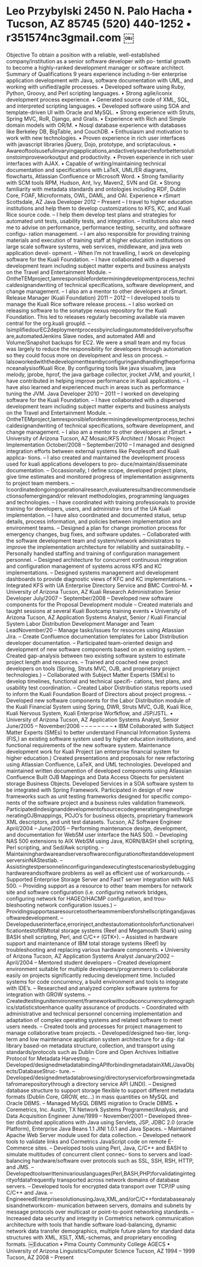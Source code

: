 Leo Przybylski
2450 N. Palo Hacha • Tucson, AZ 85745 (520) 440-1252 • r351574nc3gmail.com
￼
==

Objective
To obtain a position with a reliable, well-established company/institution as a senior software developer with po- tential growth to become a highly-ranked development manager or software architect.
Summary of Qualifications
9 years experience including n-tier enterprise application development with Java, software documentation with UML, and working with unified/agile processes.
• Developed software using Ruby, Python, Groovy, and Perl scripting languages.
• Strong agile/iconix development process experience.
• Generated source code of XML, SQL, and interpreted scripting languages.
• Developed software using SOA and template-driven UI with Oracle and MySQL.
• Strong experience with Struts, Spring MVC, RoR, Django, and Grails.
• Experience with Rich and Simple domain models with OR/M.
• Nosql database experience with databases like Berkeley DB, BigTable, and CouchDB.
• Enthusiasm and motivation to work with new technologies.
• Proven experience in rich user interfaces with javascript libraries jQuery, Dojo, prototype, and scriptaculous.
• Awareoftoolsusefulinvaryingapplications,andactivelysearchesforbettersolutionstoimproveworkoutput and productivity.
• Proven experience in rich user interfaces with AJAX.
• Capable of writing/maintaining technical documentation and specifications with LaTeX, UML/ER diagrams, flowcharts, Atlassian Confluence or Microsoft Word.
• Strong familiarity with SCM tools RPM, Hudson, Ant, Ivy, Maven2, SVN and Git.
• Strong familiarity with metadata standards and ontologies including RDF, Dublin Core, FOAF, Microformats, OWL, DAML, and OAI.
Experience
• rSmart Scottsdale, AZ
Java Developer 2012 – Present
– I travel to higher education institutions and help them to develop customizations to KFS, KC, and Kuali Rice source code.
– I help them develop test plans and strategies for automated unit tests, usability tests, and integration.
– Institutions also need me to advise on performance, performance testing, security, and software configu-
ration management.
– I am also responsible for providing training materials and execution of training staff at higher education
institutions on large scale software systems, web services, middleware, and java web application devel-
opment.
– When I’m not travelling, I work on developing software for the Kuali Foundation.
– I have collaborated with a dispersed development team including subject matter experts and business
analysts on the Travel and Entertainment Module.
– OntheTEMproject,Iamresponsiblefordeterminingdevelopmentprocess,technicaldesignandwriting
of technical specifications, software development, and change management.
– I also am a mentor to other developers at rSmart.
Release Manager (Kuali Foundation) 2011 – 2012
– I developed tools to manage the Kuali Rice software release process.
– I also worked on releasing software to the sonatype nexus repository for the Kuali Foundation. This led
to releases regularly becoming available via maven central for the org.kuali groupId.
– IsimplifiedourEC2deploymentprocessbyincludingautomateddeliveryofsoftware,automatedJenkins Slave nodes, and automated AMI and Volume/Snapshot backups for EC2. We were a small team and my focus was largely to reduce the responsibility for developers through automation so they could focus
more on development and less on process.
– IalsoworkedwiththedevelopmentteambyconfiguringandhandlingtheperformanceanalysisofKuali
Rice. By configuring tools like java visualvm, java melody, jprobe, hprof, the java garbage collector, jrocket
JVM, and yourkit, I have contributed in helping improve performance in Kuali applications.
– I have also learned and experienced much in areas such as performance tuning the JVM.
Java Developer 2010 – 2011
– I worked on developing software for the Kuali Foundation.
– I have collaborated with a dispersed development team including subject matter experts and business
analysts on the Travel and Entertainment Module.
– OntheTEMproject,Iamresponsiblefordeterminingdevelopmentprocess,technicaldesignandwriting
of technical specifications, software development, and change management.
– I also am a mentor to other developers at rSmart.
• University of Arizona Tucson, AZ Mosaic/KFS Architect / Mosaic Project Implementation October/2008 – September/2010
– I managed and designed integration efforts between external systems like Peoplesoft and Kuali applica- tions.
– I also created and maintained the development process used for kuali applications developers to pro- duce/maintain/disseminate documentation.
– Occassionally, I define scope, developed project plans, give time estimates and monitored progress of implementation assignments to project team members.
– Icoordinatedongoingoperationalresearch,evaluateresultsandrecommendselectionsofemergingand/or relevant methodologies, programming languages and technologies.
– I have coordinated with training professionals to provide training for developers, users, and administra- tors of the UA Kuali implementation.
– I have also coordinated and documented status, setup details, process information, and policies between implementation and environment teams.
– Designed a plan for change promotion process for emergency changes, bug fixes, and software updates.
– Collaborated with the software development team and system/network administrators to improve the
implementation architecture for reliability and sustainability.
– Personally handled staffing and training of configuration management personnel.
– Designed architecture for concurrent continuous integration and configuration management of systems
across KFS and KC implementations.
– Designed systems management and development dashboards to provide diagnostic views of KFC and
KC implementations.
– Integrated KFS with UA Enterprise Directory Service and BMC Control-M.
• University of Arizona Tucson, AZ Kuali Research Administration Senior Developer July/2007 – September/2008
– Developed new software components for the Proposal Development module
– Created materials and taught sessions at several Kuali Bootcamp training events
• University of Arizona Tucson, AZ
Application Systems Analyst, Senior / Kuali Financial System Labor Distribution Development Manager and Team LeadNovember/20
– Manage tasks/issues for resources using Atlassian Jira.
– Create Confluence documentation templates for Labor Distribution developer documentation.
– Participated team-oriented design and development of new software components based on an existing
system.
– Created gap-analysis between two existing software system to estimate project length and resources.
– Trained and coached new project developers on tools (Spring, Struts MVC, OJB, and proprietary project
technologies.)
– Collaborated with Subject Matter Experts (SMEs) to develop timelines, functional and technical specifi-
cations, test plans, and usability test coordination.
– Created Labor Distribution status reports used to inform the Kuali Foundation Board of Directors about
project progress.
– Developed new software components for the Labor Distribution module of the Kuali Financial System
using Spring, DWR, Struts MVC, OJB, Kuali Rice, Kuali Nervous System, Kuali Enterprise Worfkflow, and JSP/JSTL.
• University of Arizona Tucson, AZ Application Systems Analyst, Senior June/2005 – November/2006
–
– –
– – – –
– • IBM
Collaborated with Subject Matter Experts (SMEs) to better understand Financial Information Systems (FIS,) an existing software system used by higher education institutions, and functional requirements of the new software system.
Maintenance development work for Kuali Project (an enterprise financial system for higher education.) Created presentations and proposals for new refactoring using Atlassian Confluence, LaTeX, and UML technologies.
Developed and maintained written documention of developed components using Atlassian Confluence Built OJB Mappings and Data Access Objects for persistent storage Business Objects.
Developed Services in a SOA software system to be integrated with Spring Framework.
Participated in design of new frameworks such as unit testing frameworks designed for specific compo- nents of the software project and a business rules validation framework. ParticipatedindesignanddevelopmentofsourcecodegeneratingenginesforgeneratingOJBmappings, POJO’s for business objects, proprietary framework XML descriptors, and unit test datasets.
Tucson, AZ
Software Engineer April/2004 – June/2005
– Performing maintenance design, development, and documentation for WebSM user interface the NAS 500.
– Developing NAS 500 extensions to AIX WebSM using Java, KORN/BASH shell scripting, Perl scripting, and Sed/Awk scripting.
– MaintaininghardwareandserversoftwareconfigurationoftestanddevelopmentserversinNAStestlab.
– Assistingtestpersonnelinconfiguringandexecutingtestscenariosbydebugginghardwareandsoftware
problems as well as efficient use of workarounds.
– Supported Enterprise Storage Server and FastT server integration with NAS 500.
– Providing support as a resource to other team members for network site and software configuration
(i.e. configuring network bridges, configuring network for HAGEO/HACMP configuration, and trou-
bleshooting network configuration issues.)
– Providingsupportasaresourcetootherteammembersforshellscriptingandjavasoftwaredevelopment.
– Developeduserinterface,errorinject,andtestautomationtoolsforfunctionalverificationtestofIBMtotal
storage systems (Reef and Megamouth Shark) using BASH shell scripting, Perl, and C/C++ (GTK+).
– Assisted in hardware support and maintenance of IBM total storage systems (Reef) by troubleshooting
and replacing various hardware components.
• University of Arizona Tucson, AZ
Application Systems Analyst January/2002 – April/2004
– Mentored student developers
– Created development environment suitable for multiple developers/programmers to collaborate easily
on projects significantly reducing development time. Included systems for code concurrency, a build
environment and tools to integrate with IDE’s.
– Researched and analyzed complex software systems for integration with GROW systems.
– Createdtestingunitenvironment/frameworkwithcodeconcurrencydemographics/statisticstoenhance
quality assurance of products.
– Coordinated with administrative and technical personnel concerning implementation and adaptation of
complex operating systems and related software to meet users needs.
– Created tools and processes for project management to manage collaborative team projects.
– Developed/designed two-tier, long-term and low maintenance application system architecture for a dig- ital library based-on metadata structure, collection, and transport using standards/protocols such as Dublin Core and Open Archives Initiative Protocol for Metadata Harvesting.
– Developed/designedmetadatabindingAPIforbindingmetadatainXML/JavaObjects/DatabaseStruc- ture.
– Developed/designedmetadatabrowsing/directoryserviceforbrowsingmetadatafromarepositorythrough a directory service API (JNDI).
– Designed database structure to support storage flexible to support different metadata formats (Dublin Core, GROW, etc...) in mass quantities on MySQL and Oracle DBMS.
– Managed MySQL DBMS migration to Oracle DBMS.
• Coremetrics, Inc. Austin, TX
Network Systems Programmer/Analysis, and Data Acquisition Engineer June/1999 – November/2001
– Developed three-tier distributed applications with Java using Servlets, JSP, JDBC 2.0 (oracle Platform), Enterprise Java Beans 1.1 JINI 1.0.1 and Java Spaces.
– Maintained Apache Web Server module used for data collection.
– Developed network tools to validate links and Cormetrics JavaScript code on remote E-Commerce sites.
– Developed tools using Perl, Java, C/C++ and BASH to simulate multitudes of concurrent client connec-
tions to servers and load-balancing hardware/software over protocols such as SSL, SSH, RSH, HTTP, and
JMS.
– Developedtoolswritteninvariouslanguages(Perl,BASH,PHP)forvalidatingintegrityofdatafrequently
transported across network domains of database servers.
– Developed tools for encrypted data transport over TCP/IP using C/C++ and Java.
– EngineeredEnterprisesolutionusingJava,XML,and/orC/C++fordatabaseanalysisandnetworkcom-
munication between servers, domains and subnets by message protocols over multicast or point-to-point
networking standards.
– Increased data security and integrity in Cormetrics network communication architecture with tools that
handle software load-balancing, dynamic network data transfer demographics, multiple future plans for standard data structures with XML, XSLT, XML-schemas, and proprietary encoding formats.
￼Education
• Pima County Community College
AGECS
• University of Arizona Linguistics/Computer Science
Tucson, AZ
1994 – 1999
Tucson, AZ
2008 – Present
